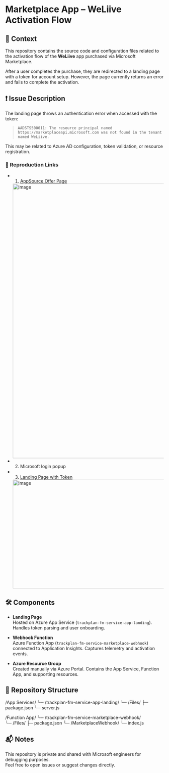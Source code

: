# Marketplace App – WeLiive Activation Flow

## 🧩 Context

This repository contains the source code and configuration files related to the activation flow of the **WeLiive** app purchased via Microsoft Marketplace.

After a user completes the purchase, they are redirected to a landing page with a token for account setup. However, the page currently returns an error and fails to complete the activation.

## ❗ Issue Description

The landing page throws an authentication error when accessed with the token:

> `AADSTS500011: The resource principal named https://marketplaceapi.microsoft.com was not found in the tenant named WeLiive.`

This may be related to Azure AD configuration, token validation, or resource registration.

### 🔗 Reproduction Links

- 1. [AppSource Offer Page](https://appsource.microsoft.com/fr-fr/marketplace/checkout/weliive1608646678514.trackplan_dimomaintfm_cmms_demand_app-private-test?tab=Overview)
  
  <img width="1188" height="869" alt="image" src="https://github.com/user-attachments/assets/0d319867-cb31-4102-ac3e-f18ea02ab517" />

- 2. Microsoft login popup

- 3. [Landing Page with Token](https://trackplan-fm-service-app-landing.azurewebsites.net/activate?token=MGViMDk4NjEtMzBhYy00YmU4LWM4YWQtNzU4YjQzOTRlMzRkLDE3NTc2ODQxMzY0OTAs...)

  <img width="878" height="344" alt="image" src="https://github.com/user-attachments/assets/268dcd36-d017-447c-b8ec-e96189955ea7" />


## 🛠️ Components

- **Landing Page**  
  Hosted on Azure App Service (`trackplan-fm-service-app-landing`). Handles token parsing and user onboarding.

- **Webhook Function**  
  Azure Function App (`trackplan-fm-service-marketplace-webhook`) connected to Application Insights. Captures telemetry and activation events.

- **Azure Resource Group**  
  Created manually via Azure Portal. Contains the App Service, Function App, and supporting resources.

## 📁 Repository Structure

/App Services/ 
  └─ /trackplan-fm-service-app-landing/ 
    └─ /Files/ 
      ├─ package.json 
      └─ server.js

/Function App/ 
  └─ /trackplan-fm-service-marketplace-webhook/  
    └─ /Files/ 
      ├─ package.json 
      └─ /MarketplaceWebhook/ 
        └─ index.js

## 📬 Notes

This repository is private and shared with Microsoft engineers for debugging purposes.  
Feel free to open issues or suggest changes directly.
